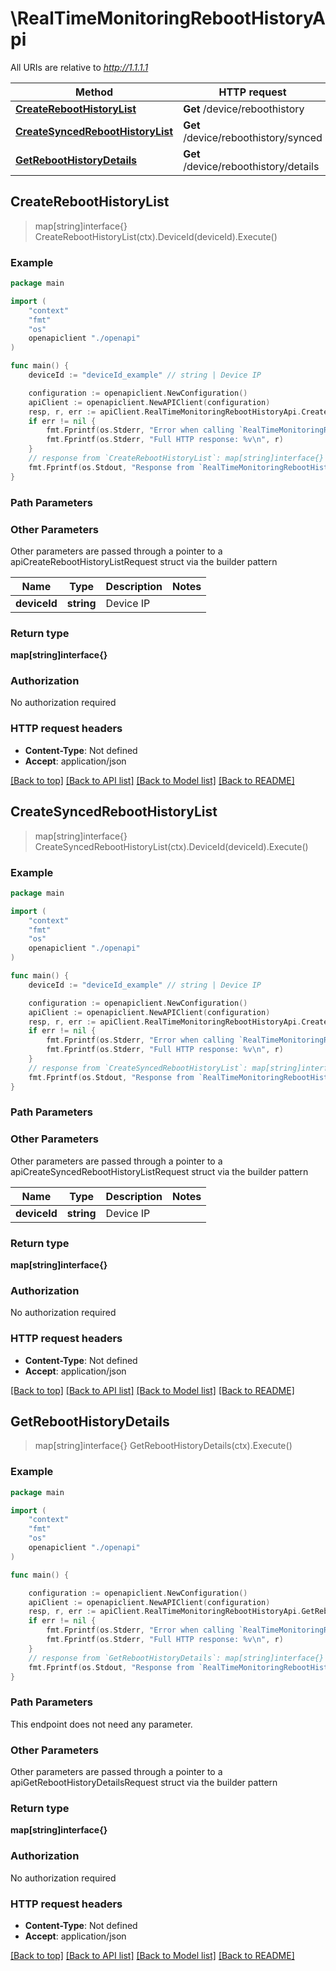 # \RealTimeMonitoringRebootHistoryApi

All URIs are relative to *http://1.1.1.1*

Method | HTTP request | Description
------------- | ------------- | -------------
[**CreateRebootHistoryList**](RealTimeMonitoringRebootHistoryApi.md#CreateRebootHistoryList) | **Get** /device/reboothistory | 
[**CreateSyncedRebootHistoryList**](RealTimeMonitoringRebootHistoryApi.md#CreateSyncedRebootHistoryList) | **Get** /device/reboothistory/synced | 
[**GetRebootHistoryDetails**](RealTimeMonitoringRebootHistoryApi.md#GetRebootHistoryDetails) | **Get** /device/reboothistory/details | 



## CreateRebootHistoryList

> map[string]interface{} CreateRebootHistoryList(ctx).DeviceId(deviceId).Execute()





### Example

```go
package main

import (
    "context"
    "fmt"
    "os"
    openapiclient "./openapi"
)

func main() {
    deviceId := "deviceId_example" // string | Device IP

    configuration := openapiclient.NewConfiguration()
    apiClient := openapiclient.NewAPIClient(configuration)
    resp, r, err := apiClient.RealTimeMonitoringRebootHistoryApi.CreateRebootHistoryList(context.Background()).DeviceId(deviceId).Execute()
    if err != nil {
        fmt.Fprintf(os.Stderr, "Error when calling `RealTimeMonitoringRebootHistoryApi.CreateRebootHistoryList``: %v\n", err)
        fmt.Fprintf(os.Stderr, "Full HTTP response: %v\n", r)
    }
    // response from `CreateRebootHistoryList`: map[string]interface{}
    fmt.Fprintf(os.Stdout, "Response from `RealTimeMonitoringRebootHistoryApi.CreateRebootHistoryList`: %v\n", resp)
}
```

### Path Parameters



### Other Parameters

Other parameters are passed through a pointer to a apiCreateRebootHistoryListRequest struct via the builder pattern


Name | Type | Description  | Notes
------------- | ------------- | ------------- | -------------
 **deviceId** | **string** | Device IP | 

### Return type

**map[string]interface{}**

### Authorization

No authorization required

### HTTP request headers

- **Content-Type**: Not defined
- **Accept**: application/json

[[Back to top]](#) [[Back to API list]](../README.md#documentation-for-api-endpoints)
[[Back to Model list]](../README.md#documentation-for-models)
[[Back to README]](../README.md)


## CreateSyncedRebootHistoryList

> map[string]interface{} CreateSyncedRebootHistoryList(ctx).DeviceId(deviceId).Execute()





### Example

```go
package main

import (
    "context"
    "fmt"
    "os"
    openapiclient "./openapi"
)

func main() {
    deviceId := "deviceId_example" // string | Device IP

    configuration := openapiclient.NewConfiguration()
    apiClient := openapiclient.NewAPIClient(configuration)
    resp, r, err := apiClient.RealTimeMonitoringRebootHistoryApi.CreateSyncedRebootHistoryList(context.Background()).DeviceId(deviceId).Execute()
    if err != nil {
        fmt.Fprintf(os.Stderr, "Error when calling `RealTimeMonitoringRebootHistoryApi.CreateSyncedRebootHistoryList``: %v\n", err)
        fmt.Fprintf(os.Stderr, "Full HTTP response: %v\n", r)
    }
    // response from `CreateSyncedRebootHistoryList`: map[string]interface{}
    fmt.Fprintf(os.Stdout, "Response from `RealTimeMonitoringRebootHistoryApi.CreateSyncedRebootHistoryList`: %v\n", resp)
}
```

### Path Parameters



### Other Parameters

Other parameters are passed through a pointer to a apiCreateSyncedRebootHistoryListRequest struct via the builder pattern


Name | Type | Description  | Notes
------------- | ------------- | ------------- | -------------
 **deviceId** | **string** | Device IP | 

### Return type

**map[string]interface{}**

### Authorization

No authorization required

### HTTP request headers

- **Content-Type**: Not defined
- **Accept**: application/json

[[Back to top]](#) [[Back to API list]](../README.md#documentation-for-api-endpoints)
[[Back to Model list]](../README.md#documentation-for-models)
[[Back to README]](../README.md)


## GetRebootHistoryDetails

> map[string]interface{} GetRebootHistoryDetails(ctx).Execute()





### Example

```go
package main

import (
    "context"
    "fmt"
    "os"
    openapiclient "./openapi"
)

func main() {

    configuration := openapiclient.NewConfiguration()
    apiClient := openapiclient.NewAPIClient(configuration)
    resp, r, err := apiClient.RealTimeMonitoringRebootHistoryApi.GetRebootHistoryDetails(context.Background()).Execute()
    if err != nil {
        fmt.Fprintf(os.Stderr, "Error when calling `RealTimeMonitoringRebootHistoryApi.GetRebootHistoryDetails``: %v\n", err)
        fmt.Fprintf(os.Stderr, "Full HTTP response: %v\n", r)
    }
    // response from `GetRebootHistoryDetails`: map[string]interface{}
    fmt.Fprintf(os.Stdout, "Response from `RealTimeMonitoringRebootHistoryApi.GetRebootHistoryDetails`: %v\n", resp)
}
```

### Path Parameters

This endpoint does not need any parameter.

### Other Parameters

Other parameters are passed through a pointer to a apiGetRebootHistoryDetailsRequest struct via the builder pattern


### Return type

**map[string]interface{}**

### Authorization

No authorization required

### HTTP request headers

- **Content-Type**: Not defined
- **Accept**: application/json

[[Back to top]](#) [[Back to API list]](../README.md#documentation-for-api-endpoints)
[[Back to Model list]](../README.md#documentation-for-models)
[[Back to README]](../README.md)

